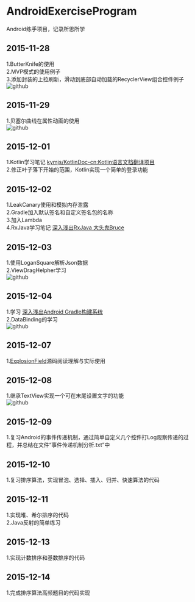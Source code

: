 # AndroidExerciseProgram
Android练手项目，记录所思所学

## 2015-11-28<br> 
1.ButterKnife的使用<br> 
2.MVP模式的使用例子<br> 
3.添加封装的上拉刷新，滑动到底部自动加载的RecyclerView组合控件例子<br>
![github](http://raw.github.com/oubowu/AndroidExerciseProgram/master/ExerciseProgram/images/recyclerview.gif)<br>

## 2015-11-29<br>
1.贝塞尔曲线在属性动画的使用<br>
![github](http://raw.github.com/oubowu/AndroidExerciseProgram/master/ExerciseProgram/images/tree.gif)<br>

## 2015-12-01<br>
1.Kotlin学习笔记 [kymjs/KotlinDoc-cn:Kotlin语言文档翻译项目](https://github.com/kymjs/KotlinDoc-cn)<br>
2.修正叶子落下开始的范围，Kotlin实现一个简单的登录功能<br>

## 2015-12-02<br>
1.LeakCanary使用和模拟内存泄露<br>
2.Gradle加入默认签名和自定义签名包的名称<br>
3.加入Lambda<br>
4.RxJava学习笔记 [深入浅出RxJava 大头鬼Bruce](http://android.jobbole.com/81557/)<br>

## 2015-12-03<br>
1.使用LoganSquare解析Json数据<br>
2.ViewDragHelpher学习<br>
![github](http://raw.github.com/oubowu/AndroidExerciseProgram/master/ExerciseProgram/images/viewdraghelpher.gif)<br>

## 2015-12-04<br>
1.学习 [深入浅出Android Gradle构建系统](http://blog.csdn.net/lzyzsd/article/details/42438515)<br>
2.DataBinding的学习<br>
![github](http://raw.github.com/oubowu/AndroidExerciseProgram/master/ExerciseProgram/images/java.gif)<br>

## 2015-12-07<br>
1.[ExplosionField](https://github.com/tyrantgit/ExplosionField)源码阅读理解与实际使用<br>

## 2015-12-08<br>
1.继承TextView实现一个可在末尾设置文字的功能<br>
![github](http://raw.github.com/oubowu/AndroidExerciseProgram/master/ExerciseProgram/images/tail.png)<br>

## 2015-12-09<br>
1.复习Android的事件传递机制，通过简单自定义几个控件打Log观察传递的过程，并总结在文件“事件传递机制分析.txt”中<br>

## 2015-12-10<br>
1.复习排序算法，实现冒泡、选择、插入、归并、快速算法的代码<br> 

## 2015-12-11<br>
1.实现堆、希尔排序的代码<br> 
2.Java反射的简单练习<br>

## 2015-12-13<br>
1.实现计数排序和基数排序的代码<br> 

## 2015-12-14<br>
1.完成排序算法高频题目的代码实现<br>